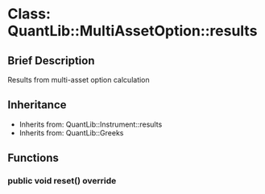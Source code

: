 # Class: QuantLib::MultiAssetOption::results

## Brief Description
Results from multi-asset option calculation 

## Inheritance
- Inherits from: QuantLib::Instrument::results
- Inherits from: QuantLib::Greeks

## Functions
### public void reset() override


